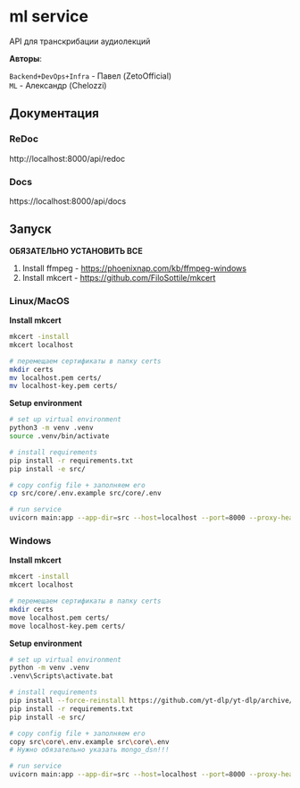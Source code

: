 # ml service

API для транскрибации аудиолекций

**Авторы**:

`Backend+DevOps+Infra` - Павел (ZetoOfficial) <br>
`ML` - Александр (Chelozzi) <br>

## Документация

### ReDoc

http://localhost:8000/api/redoc

### Docs

https://localhost:8000/api/docs

## Запуск

**ОБЯЗАТЕЛЬНО УСТАНОВИТЬ ВСЕ**

1. Install ffmpeg - https://phoenixnap.com/kb/ffmpeg-windows
2. Install mkcert - https://github.com/FiloSottile/mkcert

### Linux/MacOS

**Install mkcert**

```bash
mkcert -install
mkcert localhost

# перемещаем сертификаты в папку certs
mkdir certs
mv localhost.pem certs/
mv localhost-key.pem certs/
```

**Setup environment**

```bash
# set up virtual environment
python3 -m venv .venv
source .venv/bin/activate

# install requirements
pip install -r requirements.txt
pip install -e src/

# copy config file + заполняем его
cp src/core/.env.example src/core/.env

# run service
uvicorn main:app --app-dir=src --host=localhost --port=8000 --proxy-headers --ssl-keyfile=./certs/localhost-key.pem --ssl-certfile=./certs/localhost.pem
```

### Windows

**Install mkcert**

```bash
mkcert -install
mkcert localhost

# перемещаем сертификаты в папку certs
mkdir certs
move localhost.pem certs/
move localhost-key.pem certs/
```

**Setup environment**

```bash
# set up virtual environment
python -m venv .venv
.venv\Scripts\activate.bat

# install requirements
pip install --force-reinstall https://github.com/yt-dlp/yt-dlp/archive/master.tar.gz
pip install -r requirements.txt
pip install -e src/

# copy config file + заполняем его
copy src\core\.env.example src\core\.env
# Нужно обязательно указать mongo_dsn!!!

# run service
uvicorn main:app --app-dir=src --host=localhost --port=8000 --proxy-headers --ssl-keyfile=.\certs\localhost-key.pem --ssl-certfile=.\certs\localhost.pem
```
